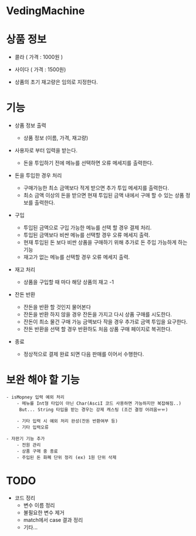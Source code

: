 # VedingMachine




# 상품 정보
 
 - 콜라 ( 가격 : 1000원 ) 
 - 사이다 ( 가격 : 1500원)
 
 - 상품의 초기 재고량은 임의로 지정한다.
 
 
 
# 기능

 - 상품 정보 출력 
    - 상품 정보 (이름, 가격, 재고량)

 - 사용자로 부터 입력을 받는다.
    - 돈을 투입하기 전에 메뉴를 선택하면 오류 메세지를 출력한다.
    
 - 돈을 투입한 경우 처리
    - 구매가능한 최소 금액보다 적게 받으면 추가 투입 메세지를 출력한다.
    - 최소 금액 이상의 돈을 받으면 현재 투입된 금액 내에서 구매 할 수 있는 상품 정보를 출력한다.
    
 - 구입
   - 투입된 금액으로 구입 가능한 메뉴를 선택 할 경우 결제 처리.
   - 투입된 금액보다 비싼 메뉴를 선택할 경우 오류 메세지 출력.
   - 현재 투입된 돈 보다 비싼 상품을 구매하기 위해 추가로 돈 주입 가능하게 하는 기능
   - 재고가 없는 메뉴를 선택할 경우 오류 메세지 출력.
   
  
 - 재고 처리
    - 상품을 구입할 때 마다 해당 상품의 재고 -1
 
 - 잔돈 반환
    - 잔돈을 반환 할 것인지 물어본다
    - 잔돈을 반환 하지 않을 경우 잔돈을 가지고 다시 상품 구매를 시도한다.
    - 잔돈이 최소 물건 구매 가능 금액보다 작을 경우 추가로 금액 투입을 요구한다. 
    - 잔돈 반환을 선택 할 경우 반환하도 처음 상품 구매 페이지로 복귀한다.
    
  - 종료
    - 정상적으로 결제 완료 되면 다음 판매를 이어서 수행한다.
        
    
    
# 보완 해야 할 기능

    - isMopney 입력 예외 처리
        - 메뉴를 Int형 타입이 아닌 Char(AsciI 코드 사용하면 가능하지만 복잡해짐..)
         But... String 타입을 받는 경우는 강제 캐스팅 (조건 결정 어려움ㅠㅠ)
          
        - 기타 입력 시 예외 처리 완성(잔돈 반환여부 등)
        - 기타 입력오류
        
    - 자판기 기능 추가
        - 전원 관리
        - 상품 구매 중 종료 
        - 주입된 돈 화폐 단위 정리 (ex) 1원 단위 삭제
        
        
# TODO 

- 코드 정리
    - 변수 이름 정리
    - 불필요한 변수 제거
    - match에서 case 결과 정리
    - 기타...
